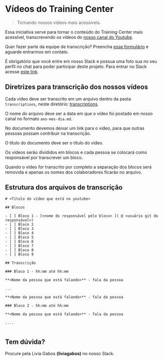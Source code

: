
# Vídeos do Training Center

> Tornando nossos vídeos mais acessíveis.

Essa iniciativa serve para tornar o conteúdo do Training Center mais acessível, transcrevendo os vídeos do [nosso canal do Youtube](https://www.youtube.com/channel/UC8reCbWAXloUaFmHhsOh2Xw).

Quer fazer parte da equipe de transcrição? 
Preencha [esse formulário](https://goo.gl/forms/mXgF79h1NJ8eVuzt2) e aguarde entrarmos em contato.

É obrigatório que você entre em nosso Slack e possua uma foto sua no seu perfil no chat para poder participar deste projeto. Para entrar no Slack acesse [este link](https://ctgroups.herokuapp.com/).

## Diretrizes para transcrição dos nossos vídeos

Cada vídeo deve ser transcrito em um arquivo dentro da pasta `transcriptions`, neste diretório: [transcriptions](./transcriptions).

O nome do arquivo deve ser a data em que o vídeo foi postado em nosso canal no formato `ano-mes-dia.md`.

No documento devemos deixar um link para o vídeo, para que outras pessoas possam contribuir na transcrição.

O título do documento deve ser o título do vídeo.

Os vídeos serão divididos em blocos e cada pessoa se colocará como responsável por transcrever um bloco. 

Quando o vídeo for transcrito por completo a separação dos blocos será removida e apenas os nomes dos colaboradores ficarão no arquivo.

## Estrutura dos arquivos de transcrição

```
# <Título do vídeo que está no youtube>

## Blocos

- [ ] Bloco 1 - [<nome do responsável pelo bloco> ]( @ <usuário git do responsável>)
- [ ] Bloco 2
- [ ] Bloco 3
- [ ] Bloco 4
- [ ] Bloco 5
- [ ] Bloco 6
- [ ] Bloco 7
- [ ] Bloco 8
- [ ] Bloco 9

## Transcrição

### Bloco 1 - hh:mm até hh:mm

**<Nome da pessoa que está falando>** - fala da pessoa

...

**<Nome da pessoa que está falando>** - fala da pessoa

### Bloco 2 - hh:mm até hh:mm

**<Nome da pessoa que está falando>** - fala da pessoa

....


```

## Tem dúvida?

Procure pela Livia Gabos **(liviagabos)** no nosso Slack.
